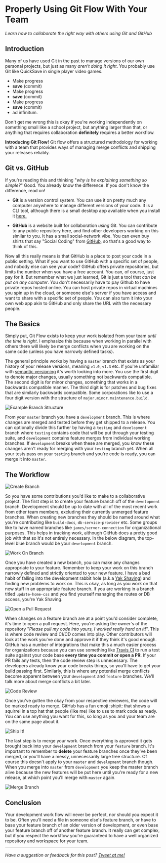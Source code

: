# Properly Using Git Flow With Your Team

*Learn how to collaborate the right way with others using Git and GitHub*

## Introduction

Many of us have used Git in the past to manage versions of our own personal projects, but just as many *aren't doing it right*. You probably use Git like QuickSave in single player video games. 

- Make progress
- **save** (commit)
- Make progress
- **save** (commit)
- Make progress
- **save** (commit)
- ad infinitum. 

Don't get me wrong this is okay if you're working independently on something small like a school project, but anything larger than that, or anything that requires collaboration **definitely** requires a better workflow.

**Introducing Git Flow!** Git flow offers a structured methodology for working with a team that provides ways of managing merge conflicts and shipping your releases reliably. 

## Git vs. GitHub

If you're reading this and thinking "*why is he explaining something so simple?*" Good. You already know the difference. If you don't know the difference, read on! 

- **Git** is a version control system. You can use it on pretty much any computer anywhere to manage different versions of your code. It is a CLI tool, although there is a small desktop app available when you install it [here.](https://git-scm.com/downloads)

- **GitHub** is a website built for collaboration *using* Git. You can contribute to any public repository here, and find other developers working on this similar to you. It has a small social-network vibe. You can even buy shirts that say "Social Coding" from [GitHub](https://github.myshopify.com/products/social-coding-shirt), so that's a good way to think of this.

Now all this really means is that GitHub is a place to post your code in a public setting. What if you want to use GitHub with a specific set of people, and nobody else can see your code? GitHub offers private repositories, but limits the number when you have a free account. You can, of course, just pay for it. But remember what we just learned, Git is just a tool that *can be put on any computer*. You don't necessarily have to pay Github to have private repos hosted online. You can host private repos in virtual machines you spin up in the cloud, or someone else's server if you have access and want to share with a specific set of people. You can also turn it into your own web app akin to GitHub and only share the URL with the necessary people. 

## The Basics

Simply put, Git Flow exists to keep your work isolated from your team *until the time is right*. I emphasize this because when working in parallel with others there will likely be merge conflicts when you are working on the same code (unless you have narrowly defined tasks). 

The general principle works by having a `master` branch that exists as your history of your release versions, meaning `v1.0`, `v1.3` etc. If you're unfamiliar with [semantic versioning](http://semver.org/) it's worth looking into more. You use the first digit to denote major changes, usually something not backwards compatible. The second digit is for minor changes, something that works in a backwards compatible manner. The third digit is for patches and bug fixes that are similarly backwards compatible. Some corporations like to use a four digit version with the structure of `major.minor.maintenance.build`.

![Example Branch Structure](/uploads/11-example-branch-structure.png)

From your `master` branch you have a `development` branch. This is where changes are merged and tested before they get shipped to a release. You can optionally divide this further by having a `testing` and `development` branch where `testing` contains code that will be put through your testing suite, and `development` contains feature merges from individual working branches. If `development` breaks when these are merged, you know these changes aren't ready for merging with your `testing` branch yet. When all your tests pass on your `testing` branch and you're code is ready, you can merge it into `master`.

## The Workflow

![Create Branch](/uploads/11-branch.png)

So you have some contributions you'd like to make to a collaborative project. The first step is to create your feature branch off of the `development` branch. Development should be up to date with all of the most recent work from other team members, excluding their currently unmerged feature branches. When creating new branches they should be named around what you're contributing like `build-docs`, `db-service-provider` etc. Some groups like to have named branches like `james/server-connection`  for organizational purposes. This helps in tracking work, although GitHub does a pretty good job with that so it's not entirely necessary. In the below diagram, the top-level blue branch would be your `development` branch.

![Work On Branch](/uploads/11-branch-work.png)

Once you have created a new branch, you can make any changes appropriate to your feature. Remember to keep your work on this branch narrowly defined and strictly oriented to your new feature. I have a bad habit of falling into the development rabbit hole (a.k.a [Yak Shaving](https://www.hanselman.com/blog/YakShavingDefinedIllGetThatDoneAsSoonAsIShaveThisYak.aspx)) and finding new problems to work on. This is okay, as long as you work on that new stuff in an appropriate feature branch. If you are working in a branch titled `update-home-css` and you find yourself managing the routes or DB access, you're Yak Shaving.

 ![Open a Pull Request](/uploads/11-pull-request.png)

When changes on a feature branch are at a point you'd consider complete, it's time to open a pull request. Here, you're asking the owner's of the repository "*Please pull my code into yours, I worked really hard on it!*". This is where code review and CI/CD comes into play. Other contributors will look at the work you've done and approve it if they think it's good enough. GitHub has a number of integrations that make this a much easier process for organizations because you can use something like [Travis CI]() to run a test suite against your code base **every time you commit or open a PR**. If your PR fails any tests, then the code review step is unnecessary. The developers already know your code breaks things, so you'll have to get your build passing first. Similarly, this is where any potential merge conflicts become apparent between your `development` and `feature` branches. We'll talk more about merge conflicts a bit later.

![Code Review](/uploads/11-code-review.png)

 Once you've gotten the okay from your respective reviewers, the code will be marked ready to merge. GitHub has a fun emoji :shipit: that shows a squirrel in a top hat that people (like me) like to use to mark code as ready. You can use anything you want for this, so long as you and your team are on the same page about it.

![Ship It!](/uploads/11-shipit.png)

The last step is to merge your work. Once everything is approved it gets brought back into your `development` branch from your `feature` branch. It's important to remember to **delete** your feature branches once they've been merged, or you'll have a messy, unnecessarily large tree structure. Of course this doesn't apply to your `master` and `development` branch though. When you merge into `master` from `development` you keep the master branch alive because the new features will be put here until you're ready for a new release, at which point you'll merge with `master` again.

![Merge Branch](/uploads/11-merge-branch.png)

## Conclusion

Your development work flow will never be perfect, nor should you expect it to be. Often you'll need a file in someone else's feature branch, or have to base your feature branch of an older version of development, or even base your feature branch off of another feature branch. It really can get complex, but if you respect the workflow you're guaranteed to have a well organized repository and workspace for your team.

--- 

*Have a suggestion or feedback for this post? [Tweet at me!](https://twitter.com/ItsJamesIRL)*